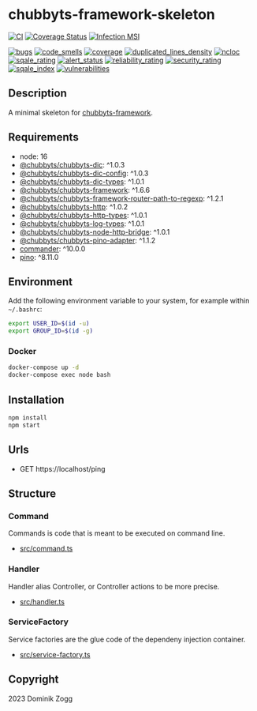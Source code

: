# chubbyts-framework-skeleton

[![CI](https://github.com/chubbyts/chubbyts-framework-skeleton/workflows/CI/badge.svg?branch=master)](https://github.com/chubbyts/chubbyts-framework-skeleton/actions?query=workflow%3ACI)
[![Coverage Status](https://coveralls.io/repos/github/chubbyts/chubbyts-framework-skeleton/badge.svg?branch=master)](https://coveralls.io/github/chubbyts/chubbyts-framework-skeleton?branch=master)
[![Infection MSI](https://badge.stryker-mutator.io/github.com/chubbyts/chubbyts-framework-skeleton/master)](https://dashboard.stryker-mutator.io/reports/github.com/chubbyts/chubbyts-framework-skeleton/master)

[![bugs](https://sonarcloud.io/api/project_badges/measure?project=chubbyts_chubbyts-framework-skeleton&metric=bugs)](https://sonarcloud.io/dashboard?id=chubbyts_chubbyts-framework-skeleton)
[![code_smells](https://sonarcloud.io/api/project_badges/measure?project=chubbyts_chubbyts-framework-skeleton&metric=code_smells)](https://sonarcloud.io/dashboard?id=chubbyts_chubbyts-framework-skeleton)
[![coverage](https://sonarcloud.io/api/project_badges/measure?project=chubbyts_chubbyts-framework-skeleton&metric=coverage)](https://sonarcloud.io/dashboard?id=chubbyts_chubbyts-framework-skeleton)
[![duplicated_lines_density](https://sonarcloud.io/api/project_badges/measure?project=chubbyts_chubbyts-framework-skeleton&metric=duplicated_lines_density)](https://sonarcloud.io/dashboard?id=chubbyts_chubbyts-framework-skeleton)
[![ncloc](https://sonarcloud.io/api/project_badges/measure?project=chubbyts_chubbyts-framework-skeleton&metric=ncloc)](https://sonarcloud.io/dashboard?id=chubbyts_chubbyts-framework-skeleton)
[![sqale_rating](https://sonarcloud.io/api/project_badges/measure?project=chubbyts_chubbyts-framework-skeleton&metric=sqale_rating)](https://sonarcloud.io/dashboard?id=chubbyts_chubbyts-framework-skeleton)
[![alert_status](https://sonarcloud.io/api/project_badges/measure?project=chubbyts_chubbyts-framework-skeleton&metric=alert_status)](https://sonarcloud.io/dashboard?id=chubbyts_chubbyts-framework-skeleton)
[![reliability_rating](https://sonarcloud.io/api/project_badges/measure?project=chubbyts_chubbyts-framework-skeleton&metric=reliability_rating)](https://sonarcloud.io/dashboard?id=chubbyts_chubbyts-framework-skeleton)
[![security_rating](https://sonarcloud.io/api/project_badges/measure?project=chubbyts_chubbyts-framework-skeleton&metric=security_rating)](https://sonarcloud.io/dashboard?id=chubbyts_chubbyts-framework-skeleton)
[![sqale_index](https://sonarcloud.io/api/project_badges/measure?project=chubbyts_chubbyts-framework-skeleton&metric=sqale_index)](https://sonarcloud.io/dashboard?id=chubbyts_chubbyts-framework-skeleton)
[![vulnerabilities](https://sonarcloud.io/api/project_badges/measure?project=chubbyts_chubbyts-framework-skeleton&metric=vulnerabilities)](https://sonarcloud.io/dashboard?id=chubbyts_chubbyts-framework-skeleton)

## Description

A minimal skeleton for [chubbyts-framework][5].

## Requirements

 * node: 16
 * [@chubbyts/chubbyts-dic][2]: ^1.0.3
 * [@chubbyts/chubbyts-dic-config][3]: ^1.0.3
 * [@chubbyts/chubbyts-dic-types][4]: ^1.0.1
 * [@chubbyts/chubbyts-framework][5]: ^1.6.6
 * [@chubbyts/chubbyts-framework-router-path-to-regexp][6]: ^1.2.1
 * [@chubbyts/chubbyts-http][7]: ^1.0.2
 * [@chubbyts/chubbyts-http-types][8]: ^1.0.1
 * [@chubbyts/chubbyts-log-types][9]: ^1.0.1
 * [@chubbyts/chubbyts-node-http-bridge][10]: ^1.0.1
 * [@chubbyts/chubbyts-pino-adapter][11]: ^1.1.2
 * [commander][12]: ^10.0.0
 * [pino][13]: ^8.11.0

## Environment

Add the following environment variable to your system, for example within `~/.bashrc`:

```sh
export USER_ID=$(id -u)
export GROUP_ID=$(id -g)
```

### Docker

```sh
docker-compose up -d
docker-compose exec node bash
```

## Installation

```sh
npm install
npm start
```

## Urls

* GET https://localhost/ping

## Structure

### Command

Commands is code that is meant to be executed on command line.

 * [src/command.ts][20]

### Handler

Handler alias Controller, or Controller actions to be more precise.

 * [src/handler.ts][21]

### ServiceFactory

Service factories are the glue code of the dependeny injection container.

 * [src/service-factory.ts][22]

## Copyright

2023 Dominik Zogg

[1]: https://www.npmjs.com/package/@chubbyts/chubbyts-framework-skeleton
[2]: https://www.npmjs.com/package/@chubbyts/chubbyts-dic
[3]: https://www.npmjs.com/package/@chubbyts/chubbyts-dic-config
[4]: https://www.npmjs.com/package/@chubbyts/chubbyts-dic-types
[5]: https://www.npmjs.com/package/@chubbyts/chubbyts-framework
[6]: https://www.npmjs.com/package/@chubbyts/chubbyts-framework-router-path-to-regexp
[7]: https://www.npmjs.com/package/@chubbyts/chubbyts-http
[8]: https://www.npmjs.com/package/@chubbyts/chubbyts-http-types
[9]: https://www.npmjs.com/package/@chubbyts/chubbyts-log-types
[10]: https://www.npmjs.com/package/@chubbyts/chubbyts-node-http-bridge
[11]: https://www.npmjs.com/package/@chubbyts/chubbyts-pino-adapter
[12]: https://www.npmjs.com/package/commander
[13]: https://www.npmjs.com/package/pino

[20]: src/command.ts
[21]: src/handler.ts
[22]: src/service-factory.ts
